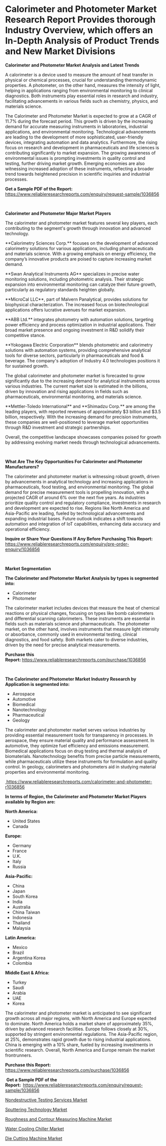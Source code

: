 <p><h1>Calorimeter and Photometer Market Research Report Provides thorough Industry Overview, which offers an In-Depth Analysis of Product Trends and New Market Divisions</h1></p><p><strong>Calorimeter and Photometer Market Analysis and Latest Trends</strong></p>
<p><p>A calorimeter is a device used to measure the amount of heat transfer in physical or chemical processes, crucial for understanding thermodynamic properties. A photometer, on the other hand, measures the intensity of light, helping in applications ranging from environmental monitoring to clinical diagnostics. Both instruments play essential roles in research and industry, facilitating advancements in various fields such as chemistry, physics, and materials science.</p><p>The Calorimeter and Photometer Market is expected to grow at a CAGR of 11.7% during the forecast period. This growth is driven by the increasing demand for accurate measuring instruments in laboratories, industrial applications, and environmental monitoring. Technological advancements are leading to the development of more sophisticated, user-friendly devices, integrating automation and data analytics. Furthermore, the rising focus on research and development in pharmaceuticals and life sciences is contributing significantly to market expansion. The growing awareness of environmental issues is prompting investments in quality control and testing, further driving market growth. Emerging economies are also witnessing increased adoption of these instruments, reflecting a broader trend towards heightened precision in scientific inquiries and industrial processes.</p></p>
<p><strong>Get a Sample PDF of the Report:&nbsp;</strong> <a href="https://www.reliableresearchreports.com/enquiry/request-sample/1036856?utm_campaign=37&utm_medium=2&utm_source=Github&utm_content=ia&utm_term=04122024&utm_id=calorimeter-and-photometer">https://www.reliableresearchreports.com/enquiry/request-sample/1036856</a></p>
<p>&nbsp;</p>
<p><strong>Calorimeter and Photometer Major Market Players</strong></p>
<p><p>The calorimeter and photometer market features several key players, each contributing to the segment's growth through innovation and advanced technology. </p><p>**Calorimetry Sciences Corp.** focuses on the development of advanced calorimetry solutions for various applications, including pharmaceuticals and materials science. With a growing emphasis on energy efficiency, the company’s innovative products are poised to capture increasing market demand.</p><p>**Swan Analytical Instruments AG** specializes in precise water monitoring solutions, including photometric analysis. Their strategic expansion into environmental monitoring can catalyze their future growth, particularly as regulatory standards heighten globally.</p><p>**MicroCal LLC**, part of Malvern Panalytical, provides solutions for biophysical characterization. The increased focus on biotechnological applications offers lucrative avenues for market expansion. </p><p>**ABB Ltd.** integrates photometry with automation solutions, targeting power efficiency and process optimization in industrial applications. Their broad market presence and ongoing investment in R&D solidify their competitive stance.</p><p>**Yokogawa Electric Corporation** blends photometric and calorimetry solutions with automation systems, providing comprehensive analytical tools for diverse sectors, particularly in pharmaceuticals and food & beverage. The company's adoption of Industry 4.0 technologies positions it for sustained growth.</p><p>The global calorimeter and photometer market is forecasted to grow significantly due to the increasing demand for analytical instruments across various industries. The current market size is estimated in the billions, driven by innovation and rising applications in fields such as pharmaceuticals, environmental monitoring, and materials science.</p><p>**Mettler-Toledo International** and **Shimadzu Corp.** are among the leading players, with reported revenues of approximately $3 billion and $3.5 billion, respectively. With the increasing demand for precision instruments, these companies are well-positioned to leverage market opportunities through R&D investment and strategic partnerships. </p><p>Overall, the competitive landscape showcases companies poised for growth by addressing evolving market needs through technological advancements.</p></p>
<p>&nbsp;</p>
<p><strong>What Are The Key Opportunities For Calorimeter and Photometer Manufacturers?</strong></p>
<p><p>The calorimeter and photometer market is witnessing robust growth, driven by advancements in analytical technology and increasing applications in pharmaceuticals, food testing, and environmental monitoring. The global demand for precise measurement tools is propelling innovation, with a projected CAGR of around 6% over the next five years. As industries prioritize quality control and regulatory compliance, investments in research and development are expected to rise. Regions like North America and Asia-Pacific are leading, fueled by technological advancements and expanding industrial bases. Future outlook indicates a shift towards automation and integration of IoT capabilities, enhancing data accuracy and operational efficiency.</p></p>
<p><strong>Inquire or Share Your Questions If Any Before Purchasing This Report:</strong> <a href="https://www.reliableresearchreports.com/enquiry/pre-order-enquiry/1036856?utm_campaign=37&utm_medium=2&utm_source=Github&utm_content=ia&utm_term=04122024&utm_id=calorimeter-and-photometer">https://www.reliableresearchreports.com/enquiry/pre-order-enquiry/1036856</a></p>
<p>&nbsp;</p>
<p><strong>Market Segmentation</strong></p>
<p><strong>The Calorimeter and Photometer Market Analysis by types is segmented into:</strong></p>
<p><ul><li>Calorimeter</li><li>Photometer</li></ul></p>
<p><p>The calorimeter market includes devices that measure the heat of chemical reactions or physical changes, focusing on types like bomb calorimeters and differential scanning calorimeters. These instruments are essential in fields such as materials science and pharmaceuticals. The photometer market, on the other hand, involves instruments that measure light intensity or absorbance, commonly used in environmental testing, clinical diagnostics, and food safety. Both markets cater to diverse industries, driven by the need for precise analytical measurements.</p></p>
<p><strong>Purchase this Report:&nbsp;</strong><a href="https://www.reliableresearchreports.com/purchase/1036856?utm_campaign=37&utm_medium=2&utm_source=Github&utm_content=ia&utm_term=04122024&utm_id=calorimeter-and-photometer">https://www.reliableresearchreports.com/purchase/1036856</a></p>
<p>&nbsp;</p>
<p><strong>The Calorimeter and Photometer Market Industry Research by Application is segmented into:</strong></p>
<p><ul><li>Aerospace</li><li>Automotive</li><li>Biomedical</li><li>Nanotechnology</li><li>Pharmaceutical</li><li>Geology</li></ul></p>
<p><p>The calorimeter and photometer market serves various industries by providing essential measurement tools for transparency in processes. In aerospace, they ensure material quality and performance assessment. In automotive, they optimize fuel efficiency and emissions measurement. Biomedical applications focus on drug testing and thermal analysis of biomaterials. Nanotechnology benefits from precise particle measurements, while pharmaceuticals utilize these instruments for formulation and quality control. In geology, calorimeters and photometers aid in studying material properties and environmental monitoring.</p></p>
<p><a href="https://www.reliableresearchreports.com/calorimeter-and-photometer-r1036856?utm_campaign=37&utm_medium=2&utm_source=Github&utm_content=ia&utm_term=04122024&utm_id=calorimeter-and-photometer">&nbsp;https://www.reliableresearchreports.com/calorimeter-and-photometer-r1036856</a></p>
<p><strong>In terms of Region, the Calorimeter and Photometer Market Players available by Region are:</strong></p>
<p>
    <p> <strong> North America: </strong>
        <ul>
            <li>United States</li>
            <li>Canada</li>
        </ul>
        </p> 
    <p> <strong> Europe: </strong>
        <ul>
            <li>Germany</li>
            <li>France</li>
            <li>U.K.</li>
            <li>Italy</li>
            <li>Russia</li>
        </ul>
        </p> 
    <p> <strong> Asia-Pacific: </strong>
        <ul>
            <li>China</li>
            <li>Japan</li>
            <li>South Korea</li>
            <li>India</li>
            <li>Australia</li>
            <li>China Taiwan</li>
            <li>Indonesia</li>
            <li>Thailand</li>
            <li>Malaysia</li>
        </ul>
        </p> 
    <p> <strong> Latin America: </strong>
        <ul>
            <li>Mexico</li>
            <li>Brazil</li>
            <li>Argentina Korea</li>
            <li>Colombia</li>
        </ul>
        </p> 
    <p> <strong> Middle East & Africa: </strong>
        <ul>
            <li>Turkey</li>
            <li>Saudi</li>
            <li>Arabia</li>
            <li>UAE</li>
            <li>Korea</li>
        </ul>
    </p>
    </p>
<p><p>The calorimeter and photometer market is anticipated to see significant growth across all major regions, with North America and Europe expected to dominate. North America holds a market share of approximately 35%, driven by advanced research facilities. Europe follows closely at 30%, supported by stringent environmental regulations. The Asia-Pacific region, at 25%, demonstrates rapid growth due to rising industrial applications. China is emerging with a 10% share, fueled by increasing investments in scientific research. Overall, North America and Europe remain the market frontrunners.</p></p>
<p><strong>Purchase this Report: </strong><a href="https://www.reliableresearchreports.com/purchase/1036856?utm_campaign=37&utm_medium=2&utm_source=Github&utm_content=ia&utm_term=04122024&utm_id=calorimeter-and-photometer">https://www.reliableresearchreports.com/purchase/1036856</a></p>
<p>&nbsp;<strong>Get a Sample PDF of the Report:&nbsp;&nbsp;</strong><a href="https://www.reliableresearchreports.com/enquiry/request-sample/1036856?utm_campaign=37&utm_medium=2&utm_source=Github&utm_content=ia&utm_term=04122024&utm_id=calorimeter-and-photometer">https://www.reliableresearchreports.com/enquiry/request-sample/1036856</a></p>
<p><strong></strong></p>
<p><p><a href="https://www.linkedin.com/pulse/strategic-overview-nondestructive-testing-services-n72me?utm_campaign=37&utm_medium=2&utm_source=Github&utm_content=ia&utm_term=04122024&utm_id=calorimeter-and-photometer">Nondestructive Testing Services Market</a></p><p><a href="https://www.linkedin.com/pulse/strategic-market-research-report-sputtering-technology-anticipated-fzule?utm_campaign=37&utm_medium=2&utm_source=Github&utm_content=ia&utm_term=04122024&utm_id=calorimeter-and-photometer">Sputtering Technology Market</a></p><p><a href="https://github.com/wwwkeltoum/Market-Research-Report-List-5/blob/main/roughness-and-contour-measuring-machine-market.md?utm_campaign=37&utm_medium=2&utm_source=Github&utm_content=ia&utm_term=04122024&utm_id=calorimeter-and-photometer">Roughness and Contour Measuring Machine Market</a></p><p><a href="https://issuu.com/reportprime-2/docs/water-cooling-chiller-market-size-2030.pptx?utm_campaign=37&utm_medium=2&utm_source=Github&utm_content=ia&utm_term=04122024&utm_id=calorimeter-and-photometer">Water Cooling Chiller Market</a></p><p><a href="https://github.com/luisem4tmccuan/Market-Research-Report-List-1/blob/main/die-cutting-machine-market.md?utm_campaign=37&utm_medium=2&utm_source=Github&utm_content=ia&utm_term=04122024&utm_id=calorimeter-and-photometer">Die Cutting Machine Market</a></p></p>